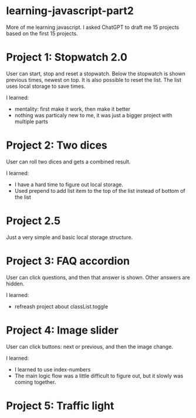 # learning-javascript-part2

More of me learning javascript. I asked ChatGPT to draft me 15 projects based on the first 15 projects.

# Project 1: Stopwatch 2.0
User can start, stop and reset a stopwatch. Below the stopwatch is shown previous times, newest on top. It is also possible to reset the list. The list uses local storage to save times.

I learned:
- mentality: first make it work, then make it better
- nothing was particaly new to me, it was just a bigger project with multiple parts

# Project 2: Two dices
User can roll two dices and gets a combined result.

I learned:
- I have a hard time to figure out local storage.
- Used prepend to add list item to the top of the list instead of bottom of the list

# Project 2.5
Just a very simple and basic local storage structure. 

# Project 3: FAQ accordion
User can click questions, and then that answer is shown. Other answers are hidden.

I learned:
- refreash project about classList.toggle

# Project 4: Image slider
User can click buttons: next or previous, and then the image change.

I learned: 
- I learned to use index-numbers
- The main logic flow was a little difficult to figure out, but it slowly was coming together.

# Project 5: Traffic light
